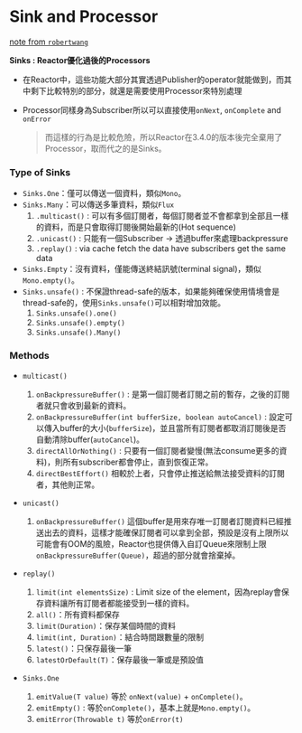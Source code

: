  # Sink and Processor
[note from `robertwang`](https://ithelp.ithome.com.tw/articles/10272949)

**Sinks : Reactor優化過後的Processors**
-  在Reactor中，這些功能大部分其實透過Publisher的operator就能做到，而其中剩下比較特別的部分，就還是需要使用Processor來特別處理  

- Processor同樣身為Subscriber所以可以直接使用`onNext`, `onComplete` and `onError`
  > 而這樣的行為是比較危險，所以Reactor在3.4.0的版本後完全棄用了Processor，取而代之的是Sinks。


### Type of Sinks
- `Sinks.One`：僅可以傳送一個資料，類似`Mono`。
- `Sinks.Many`：可以傳送多筆資料，類似`Flux`
  1. `.multicast()` : 可以有多個訂閱者，每個訂閱者並不會都拿到全部且一樣的資料，而是只會取得訂閱後開始最新的(Hot sequence)
  2. `.unicast()` : 只能有一個Subscriber -> 透過buffer來處理backpressure
  3. `.replay()` : via cache fetch the data have subscribers get the same data
- `Sinks.Empty`：沒有資料，僅能傳送終結訊號(terminal signal)，類似`Mono.empty()`。
- `Sinks.unsafe()` : 不保證thread-safe的版本，如果能夠確保使用情境會是thread-safe的，使用`Sinks.unsafe()`可以相對增加效能。
  1. `Sinks.unsafe().one()`
  2. `Sinks.unsafe().empty()`
  3. `Sinks.unsafe().Many()`


### Methods
- `multicast()`
    1. `onBackpressureBuffer()` : 是第一個訂閱者訂閱之前的暫存，之後的訂閱者就只會收到最新的資料。
    2. `onBackpressureBuffer(int bufferSize, boolean autoCancel)` : 設定可以傳入buffer的大小(`bufferSize`)，並且當所有訂閱者都取消訂閱後是否自動清除buffer(`autoCancel`)。
    3. `directAllOrNothing()` : 只要有一個訂閱者變慢(無法consume更多的資料)，則所有subscriber都會停止，直到恢復正常。
    4. `directBestEffort()` 相較於上者，只會停止推送給無法接受資料的訂閱者，其他則正常。
- `unicast()`
    1. `onBackpressureBuffer()` 這個buffer是用來存唯一訂閱者訂閱資料已經推送出去的資料，這樣才能確保訂閱者可以拿到全部，預設是沒有上限所以可能會有OOM的風險，Reactor也提供傳入自訂Queue來限制上限`onBackpressureBuffer(Queue)`，超過的部分就會捨棄掉。

- `replay()`
    1. `limit(int elementsSize)` : Limit size of the element，因為replay會保存資料讓所有訂閱者都能接受到一樣的資料。
    2. `all()`：所有資料都保存
    3. `limit(Duration)`：保存某個時間的資料
    4. `limit(int, Duration)`：結合時間跟數量的限制
    5. `latest()`：只保存最後一筆
    6. `latestOrDefault(T)`：保存最後一筆或是預設值

- `Sinks.One`
    1. `emitValue(T value)` 等於 `onNext(value)` + `onComplete()`。
    2. `emitEmpty()` : 等於`onComplete()`，基本上就是`Mono.empty()`。
    3. `emitError(Throwable t)` 等於`onError(t)`
